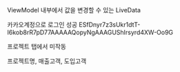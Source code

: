 
ViewModel 내부에서 값을 변경할 수 있는 LiveData


 카카오계정으로 로그인 성공 ESfDnyr7z3sUkr1dtT-I6kob8rR7pD77AAAAAQopyNgAAAGUShIrsyrd4XW-Oo9G

프로젝트 탭에서 미작동

프로젝트명, 매출고객, 도입고객

